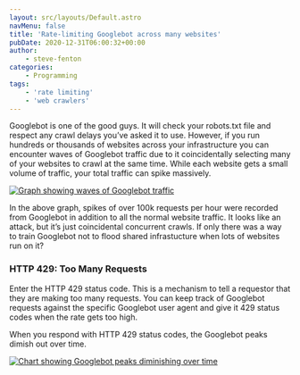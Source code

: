 ```yaml
---
layout: src/layouts/Default.astro
navMenu: false
title: 'Rate-limiting Googlebot across many websites'
pubDate: 2020-12-31T06:00:32+00:00
author:
    - steve-fenton
categories:
    - Programming
tags:
    - 'rate limiting'
    - 'web crawlers'
---
```


Googlebot is one of the good guys. It will check your robots.txt file and respect any crawl delays you’ve asked it to use. However, if you run hundreds or thousands of websites across your infrastructure you can encounter waves of Googlebot traffic due to it coincidentally selecting many of your websites to crawl at the same time. While each website gets a small volume of traffic, your total traffic can spike massively.

[![Graph showing waves of Googlebot traffic](https://www.stevefenton.co.uk/wp-content/uploads/2020/12/googlebot-traffic-waves.jpg)](https://www.stevefenton.co.uk/2020/12/rate-limiting-googlebot-across-many-websites/googlebot-traffic-waves/)

In the above graph, spikes of over 100k requests per hour were recorded from Googlebot in addition to all the normal website traffic. It looks like an attack, but it’s just coincidental concurrent crawls. If only there was a way to train Googlebot not to flood shared infrastucture when lots of websites run on it?

### HTTP 429: Too Many Requests

Enter the HTTP 429 status code. This is a mechanism to tell a requestor that they are making too many requests. You can keep track of Googlebot requests against the specific Googlebot user agent and give it 429 status codes when the rate gets too high.

When you respond with HTTP 429 status codes, the Googlebot peaks dimish out over time.

[![Chart showing Googlebot peaks diminishing over time](https://www.stevefenton.co.uk/wp-content/uploads/2020/12/googlebot-responding-to-http-429-over-a-week.jpg)](https://www.stevefenton.co.uk/2020/12/rate-limiting-googlebot-across-many-websites/googlebot-responding-to-http-429-over-a-week/)